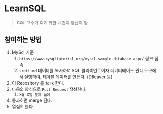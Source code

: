 # LearnSQL

> SQL 고수가 되기 위한 시간과 정신의 방

## 참여하는 방법
1. MySql 기준
   1. `https://www.mysqltutorial.org/mysql-sample-database.aspx/` 링크 접속
   2. `scott.md` 데이터를 복사하여  SQL 클라이언트이자 데이터베이스 관리 도구에서 실행하여, 테이블 데이터를 만든다. (DBeaver 등)
2. 이 Repository 를 `fork` 한다.
3. 다음의 양식으로 `Pull Request` 작성한다.
   1. `X월 X일 문제 풀이`
4. 통과하면 merge 된다.
5. 열심히 한다.

